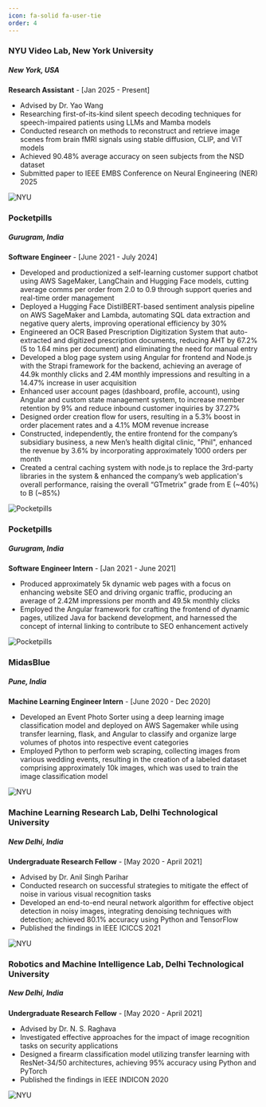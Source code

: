 ```yaml
---
icon: fa-solid fa-user-tie
order: 4
---
```


<div class="project-card">
  <div class="project-card-content">
    <h3>NYU Video Lab, New York University</h3>
    <h5>New York, USA</h5>
    <p><strong>Research Assistant</strong> - [Jan 2025 - Present]</p>
    <ul>
      <li>Advised by Dr. Yao Wang</li>
      <li>Researching first-of-its-kind silent speech decoding techniques for speech-impaired patients using LLMs and Mamba models</li>
      <li>Conducted research on methods to reconstruct and retrieve image scenes from brain fMRI signals using stable diffusion, CLIP, and ViT models</li>
      <li>Achieved 90.48% average accuracy on seen subjects from the NSD dataset</li>
      <li>Submitted paper to IEEE EMBS Conference on Neural Engineering (NER) 2025</li>
    </ul>
  </div>
  <img src="/assets/experience/nyu.png" alt="NYU" class="project-card-img" />
</div>

<div class="project-card">
  <div class="project-card-content">
    <h3>Pocketpills</h3>
    <h5>Gurugram, India</h5>
    <p><strong>Software Engineer</strong> - [June 2021 - July 2024]</p>
    <ul>
      <li>Developed and productionized a self-learning customer support chatbot using AWS SageMaker, LangChain and Hugging Face models, cutting average comms per order from 2.0 to 0.9 through support queries and real-time order management</li>
      <li>Deployed a Hugging Face DistilBERT-based sentiment analysis pipeline on AWS SageMaker and Lambda, automating SQL data extraction and negative query alerts, improving operational efficiency by 30%</li>
      <li>Engineered an OCR Based Prescription Digitization System that auto-extracted and digitized prescription documents, reducing AHT by 67.2% (5 to 1.64 mins per document) and eliminating the need for manual entry</li>
      <li>Developed a blog page system using Angular for frontend and Node.js with the Strapi framework for the backend, achieving an average of 44.9k monthly clicks and 2.4M monthly impressions and resulting in a 14.47% increase in user acquisition</li>
      <li>Enhanced user account pages (dashboard, profile, account), using Angular and custom state management system, to increase member retention by 9% and reduce inbound customer inquiries by 37.27%</li>
      <li>Designed order creation flow for users, resulting in a 5.3% boost in order placement rates and a 4.1% MOM revenue increase</li>
      <li>Constructed, independently, the entire frontend for the company’s subsidiary business, a new Men’s health digital clinic, "Phil", enhanced the revenue by 3.6% by incorporating approximately 1000 orders per month</li>
      <li>Created a central caching system with node.js to replace the 3rd-party libraries in the system & enhanced the company’s web application's overall performance, raising the overall “GTmetrix” grade from E (~40%) to B (~85%)</li>
    </ul>
  </div>
  <img src="/assets/experience/pp_logo.webp" alt="Pocketpills" class="project-card-img" />
</div>

<div class="project-card">
  <div class="project-card-content">
    <h3>Pocketpills</h3>
    <h5>Gurugram, India</h5>
    <p><strong>Software Engineer Intern</strong> - [Jan 2021 - June 2021]</p>
    <ul>
      <li>Produced approximately 5k dynamic web pages with a focus on enhancing website SEO and driving organic traffic, producing an average of 2.42M impressions per month and 49.5k monthly clicks</li>
      <li>Employed the Angular framework for crafting the frontend of dynamic pages, utilized Java for backend development, and harnessed the concept of internal linking to contribute to SEO enhancement actively</li>
    </ul>
  </div>
  <img src="/assets/experience/pp_logo.webp" alt="Pocketpills" class="project-card-img" />
</div>

<div class="project-card">
  <div class="project-card-content">
    <h3>MidasBlue</h3>
    <h5>Pune, India</h5>
    <p><strong>Machine Learning Engineer Intern</strong> - [June 2020 - Dec 2020]</p>
    <ul>
      <li>Developed an Event Photo Sorter using a deep learning image classification model and deployed on AWS Sagemaker while using transfer learning, flask, and Angular to classify and organize large volumes of photos into respective event categories</li>
      <li>Employed Python to perform web scraping, collecting images from various wedding events, resulting in the creation of a labeled dataset comprising approximately 10k images, which was used to train the image classification model</li>
    </ul>
  </div>
  <img src="/assets/experience/midasblue.jpg" alt="NYU" class="project-card-img" />
</div>

<div class="project-card">
  <div class="project-card-content">
    <h3>Machine Learning Research Lab, Delhi Technological University</h3>
    <h5>New Delhi, India</h5>
    <p><strong>Undergraduate Research Fellow</strong> - [May 2020 - April 2021]</p>
    <ul>
      <li>Advised by Dr. Anil Singh Parihar</li>
      <li>Conducted research on successful strategies to mitigate the effect of noise in various visual recognition tasks</li>
      <li>Developed an end-to-end neural network algorithm for effective object detection in noisy images, integrating denoising techniques with detection; achieved 80.1% accuracy using Python and TensorFlow</li>
      <li>Published the findings in IEEE ICICCS 2021</li>
    </ul>
  </div>
  <img src="/assets/education/dtu.png" alt="NYU" class="project-card-img" />
</div>

<div class="project-card">
  <div class="project-card-content">
    <h3>Robotics and Machine Intelligence Lab, Delhi Technological University</h3>
    <h5>New Delhi, India</h5>
    <p><strong>Undergraduate Research Fellow</strong> - [May 2020 - April 2021]</p>
    <ul>
      <li>Advised by Dr. N. S. Raghava</li>
      <li>Investigated effective approaches for the impact of image recognition tasks on security applications</li>
      <li>Designed a firearm classification model utilizing transfer learning with ResNet-34/50 architectures, achieving 95% accuracy using Python and PyTorch</li>
      <li>Published the findings in IEEE INDICON 2020</li>
    </ul>
  </div>
  <img src="/assets/education/dtu.png" alt="NYU" class="project-card-img" />
</div>
